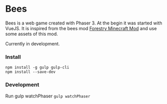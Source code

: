 # Bees
Bees is a web game created with Phaser 3.
At the begin it was started with VueJS.
It is inspired from the bees mod [Forestry Minecraft Mod](https://github.com/ForestryMC/ForestryMC) and use some assets of this mod.

Currently in development.

### Install

    npm install -g gulp gulp-cli
    npm install --save-dev

### Development
Run gulp watchPhaser `gulp watchPhaser`